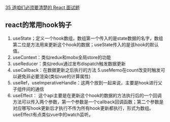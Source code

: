 [35 道咱们必须要清楚的 React 面试题](https://juejin.cn/post/6844903988073070606)

## react的常用hook钩子
1. useState；定义一个hook数组，数组第一个传入的是state数据的名字，数组第二位是方法用来更新这个hook的数据；useState传入的是该hook的默认值。
2. useContext：类似redux和mobx全局store的功能
3. useReducer：类似redux通过发布dispatch触发数据更新
4. useCallback：在数据更新之后执行的方法
5.useMemo在count改变时触发可以避免非必要渲染(类似vue的计算属性)
6. useRef，useImperativeHandle：这两个放到一起来说，主要是hook进行父子组件间的通信
7. useEffect： 这个api主要是在更新这个hook的数据的方法执行后的一个回调方法可以传入两个参数，第一个参数是一个callback回调函数；第二个参数是对应哪写hook更新后才执行不传为所有hook更新都执行，形式为数组。useEffect有点类似vue中的watch监听。